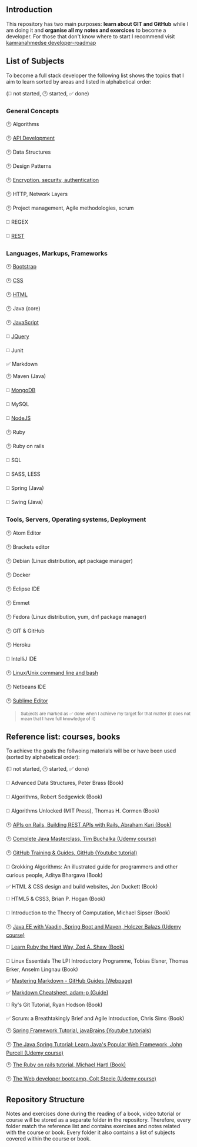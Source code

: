 ## Introduction

This repository has two main purposes: **learn about GIT and GitHub** while I am doing it and **organise all my notes and exercices** to become a developer. For those that don't know where to start I recommend visit [kamranahmedse developer-roadmap](https://github.com/kamranahmedse/developer-roadmap)

## List of Subjects

To become a full stack developer the following list shows the topics that I aim to learn sorted by areas and listed in alphabetical order:

(:white_medium_square: not started, :clock1: started, :white_check_mark: done)

### General Concepts

:clock1: Algorithms

:clock1: [API Development](api-development.md)

:clock1: Data Structures

:clock1: Design Patterns

:clock1: [Encryption, security, authentication](encryption-security-authentication.md)

:clock1: HTTP, Network Layers

:clock1: Project management, Agile methodologies, scrum

:white_medium_square: REGEX

:white_medium_square: [REST](rest.md)

### Languages, Markups, Frameworks

:clock1: [Bootstrap](bootstrap.md)

:clock1: [CSS](css.md)

:clock1: [HTML](html.md)

:clock1: Java (core)

:clock1: [JavaScript](javascript.md)

:white_medium_square: [JQuery](jquery.md)

:white_medium_square: Junit

:white_check_mark: Markdown

:clock1: Maven (Java)

:white_medium_square: [MongoDB](mongodb.md)

:white_medium_square: MySQL

:white_medium_square: [NodeJS](nodejs.md)

:clock1: Ruby

:clock1: Ruby on rails

:white_medium_square: SQL

:white_medium_square: SASS, LESS

:white_medium_square: Spring (Java)

:white_medium_square: Swing (Java)

### Tools, Servers, Operating systems, Deployment

:clock1: Atom Editor

:clock1: Brackets editor

:clock1: Debian (Linux distribution, apt package manager)

:clock1: Docker

:clock1: Eclipse IDE

:clock1: Emmet

:clock1: Fedora (Linux distribution, yum, dnf package manager)

:clock1: GIT & GitHub

:clock1: Heroku

:white_medium_square: IntelliJ IDE

:clock1: [Linux/Unix command line and bash](bash.md)

:clock1: Netbeans IDE

:clock1: [Sublime Editor](sublime-editor.md)

> <sub>Subjects are marked as :white_check_mark: done when I achieve my target for that matter (it does not mean that I have full knowledge of it)</sub>


## Reference list: courses, books

To achieve the goals the follwoing materials will be or have been used (sorted by alphabetical order):

(:white_medium_square: not started, :clock1: started, :white_check_mark: done)

:white_medium_square: Advanced Data Structures, Peter Brass (Book)

:white_medium_square: Algorithms, Robert Sedgewick (Book)

:white_medium_square: Algorithms Unlocked (MIT Press), Thomas H. Cormen (Book)

:clock1: [APIs on Rails, Building REST APIs with Rails, Abraham Kuri (Book)](http://apionrails.icalialabs.com/book/chapter_one)

:clock1: [Complete Java Masterclass, Tim Buchalka (Udemy course)](https://www.udemy.com/java-the-complete-java-developer-course/)

:clock1: [GitHub Training & Guides, GitHub (Youtube tutorial)](https://www.youtube.com/channel/UCP7RrmoueENv9TZts3HXXtw)

:white_medium_square: Grokking Algorithms: An illustrated guide for programmers and other curious people, Aditya Bhargava (Book)

:white_check_mark: HTML & CSS design and build websites, Jon Duckett (Book)

:white_medium_square: HTML5 & CSS3, Brian P. Hogan (Book)

:white_medium_square: Introduction to the Theory of Computation, Michael Sipser (Book)

:clock1: [Java EE with Vaadin, Spring Boot and Maven, Holczer Balazs (Udemy course)](https://www.udemy.com/java-ee-with-vaadin-spring-boot-and-maven/)

:white_medium_square: [Learn Ruby the Hard Way, Zed A. Shaw (Book)](https://learnrubythehardway.org/)

:white_medium_square: Linux Essentials The LPI Introductory Programme, Tobias Elsner, Thomas Erker, Anselm Lingnau (Book)

:white_check_mark: [Mastering Markdown - GitHub Guides (Webpage)](https://guides.github.com/features/mastering-markdown/)

:white_check_mark: [Markdown Cheatsheet, adam-p (Guide)](https://github.com/adam-p/markdown-here/wiki/Markdown-Cheatsheet)

:white_medium_square: Ry's Git Tutorial, Ryan Hodson (Book)

:white_check_mark: Scrum: a Breathtakingly Brief and Agile Introduction, Chris Sims (Book)

:clock1: [Spring Framework Tutorial, javaBrains (Youtube tutorials)](https://www.youtube.com/playlist?list=PLC97BDEFDCDD169D7)

:clock1: [The Java Spring Tutorial: Learn Java's Popular Web Framework, John Purcell (Udemy course)](https://www.udemy.com/javaspring/)

:clock1: [The Ruby on rails tutorial, Michael Hartl (Book)](https://www.railstutorial.org/book/beginning)

:clock1: [The Web developer bootcamp, Colt Steele (Udemy course)](twdb.md)

## Repository Structure

Notes and exercises done during the reading of a book, video tutorial or course will be stored as a separate folder in the repository. Therefore, every folder match the reference list and contains exercises and notes related with the course or book. Every folder it also contains a list of subjects covered within the course or book.

